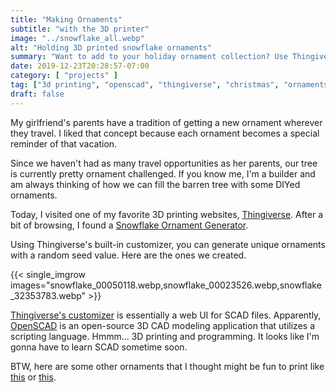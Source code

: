 ```yaml
---
title: "Making Ornaments"
subtitle: "with the 3D printer"
image: "../snowflake_all.webp"
alt: "Holding 3D printed snowflake ornaments"
summary: "Want to add to your holiday ornament collection? Use Thingiverse and your 3D printer to add more options on your tree."
date: 2019-12-23T20:28:57-07:00
category: [ "projects" ]
tag: ["3d printing", "openscad", "thingiverse", "christmas", "ornaments" ]
draft: false
---
```


My girlfriend's parents have a tradition of getting a new ornament wherever they travel. I liked that concept because each ornament becomes a special reminder of that vacation.

Since we haven't had as many travel opportunities as her parents, our tree is currently pretty ornament challenged. If you know me, I'm a builder and am always thinking of how we can fill the barren tree with some DIYed ornaments.

Today, I visited one of my favorite 3D printing websites, [Thingiverse](https://www.thingiverse.com/).  After a bit of browsing, I found a [Snowflake Ornament Generator](https://www.thingiverse.com/thing:188481).

Using Thingiverse's built-in customizer, you can generate unique ornaments with a random seed value.  Here are the ones we created.

{{< single_imgrow images="snowflake_00050118.webp,snowflake_00023526.webp,snowflake_32353783.webp" >}} 

[Thingiverse's customizer](https://www.thingiverse.com/customizer) is essentially a web UI for SCAD files.  Apparently, [OpenSCAD](https://openscad.org/) is an open-source 3D CAD modeling application that utilizes a scripting language. Hmmm... 3D printing and programming. It looks like I'm gonna have to learn SCAD sometime soon.

BTW, here are some other ornaments that I thought might be fun to print like [this](https://www.thingiverse.com/thing:563396) or [this](https://www.thingiverse.com/thing:2739855).
